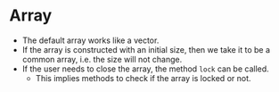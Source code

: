 Array
=====

- The default array works like a vector.
- If the array is constructed with an initial size, then we take it to be a common array, i.e. the size will
not change.
- If the user needs to close the array, the method `lock` can be called.
    * This implies methods to check if the array is locked or not.
